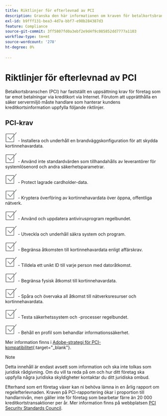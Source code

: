 ```yaml
---
title: Riktlinjer för efterlevnad av PCI
description: Granska den här informationen om kraven för betalkortsbranschen (PCI) för företag som accepterar betalning med kreditkort via Internet.
exl-id: b9fff131-bea3-4d7a-bbf7-e98b284387d3
feature: Compliance
source-git-commit: 3ff5807fd0a3ebf2e9d4f9c085852dd7777a1103
workflow-type: tm+mt
source-wordcount: '278'
ht-degree: 0%

---
```


# Riktlinjer för efterlevnad av PCI

Betalkortsbranschen (PCI) har fastställt en uppsättning krav för företag som tar emot betalningar via kreditkort via Internet. Förutom att upprätthålla en säker servermiljö måste handlare som hanterar kundens kreditkortsinformation uppfylla följande riktlinjer.

## PCI-krav

![kryssruta](../assets/checkbox.png) - Installera och underhåll en brandväggskonfiguration för att skydda kortinnehavardata.

![kryssruta](../assets/checkbox.png) - Använd inte standardvärden som tillhandahålls av leverantörer för systemlösenord och andra säkerhetsparametrar.

![kryssruta](../assets/checkbox.png) - Protect lagrade cardholder-data.

![kryssruta](../assets/checkbox.png) - Kryptera överföring av kortinnehavardata över öppna, offentliga nätverk.

![kryssruta](../assets/checkbox.png) - Använd och uppdatera antivirusprogram regelbundet.

![kryssruta](../assets/checkbox.png) - Utveckla och underhåll säkra system och program.

![kryssruta](../assets/checkbox.png) - Begränsa åtkomsten till kortinnehavardata enligt affärskrav.

![kryssruta](../assets/checkbox.png) - Tilldela ett unikt ID till varje person med datoråtkomst.

![kryssruta](../assets/checkbox.png) - Begränsa fysisk åtkomst till kortinnehavardata.

![kryssruta](../assets/checkbox.png) - Spåra och övervaka all åtkomst till nätverksresurser och kortinnehavardata.

![kryssruta](../assets/checkbox.png) - Testa säkerhetssystem och -processer regelbundet.

![kryssruta](../assets/checkbox.png) - Behåll en profil som behandlar informationssäkerhet.

Mer information finns i [Adobe-strategi för PCI-kompatibilitet][1]{:target=&quot;_blank&quot;}.

>[!NOTE]
>
>Detta innehåll är endast avsett som information och ska inte tolkas som juridisk rådgivning. Om du vill ta reda på om och hur ditt företag ska uppfylla några juridiska skyldigheter kontaktar du ditt juridiska ombud.

Efterhand som ert företag växer kan ni behöva lämna in en årlig rapport om regelefterlevnaden. Kraven på PCI-rapportering ökar i proportion till handlarnivån, men gäller inte för företag som bearbetar färre än 20 000 kreditkortstransaktioner per år. Mer information finns på webbplatsen [PCI Security Standards Council][2].

[1]: https://business.adobe.com/se/products/magento/pci-compliance.html
[2]: https://www.pcisecuritystandards.org/index.php
